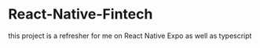 # React-Native-Fintech
this project is a refresher for me on React Native Expo as well as typescript
